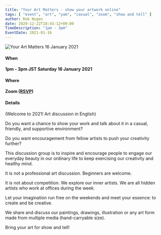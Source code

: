 ```yaml
---
title: "Your Art Matters - show your artwork online"
tags: [ "event", "art", "yam", "casual", "zoom", "show and tell" ]
author: Rob Nugen
date: 2020-12-22T18:43:12+09:00
TimeDescription: "1pm - 3pm"
EventDate: 2021-01-16
---
```


<img
src="//b.robnugen.com/blog/2020/2020_oct_your_art_matters_title.jpg"
alt="Your Art Matters 16 January 2021"
class="title" />

#### When

**1pm - 3pm JST Saturday 16 January 2021**

#### Where

**Zoom ([RSVP](https://www.meetup.com/Tokyo-Sol-barefoot-more/))**

#### Details

(Welcome to 2021! Art discussion in English)

Do you want a chance to show your work and talk about it in a casual,
friendly, and supportive environment?

Do you want encouragement from fellow artists to push your creativity
further?

This discussion group is to inspire and encourage people to engage our
everyday beauty in our ordinary life to keep exercising our creativity
and healthy mind.

It is not a professional art discussion.  Beginners are welcome.

It is not about competition. We explore our inner artists. We are all
hidden artists who work at offices during the week.

Let your imagination run free on the weekends and meet your essence:
to create and be creative.

We share and discuss our paintings, drawings, illustration or any art
form made from multiple media (hand-carryable size).

Bring your art for show and tell!
